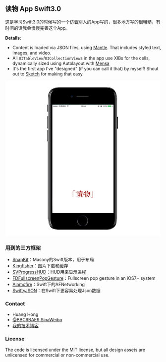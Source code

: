 ## 读物 App Swift3.0

这是学习Swift3.0的时候写的一个仿着别人的App写的，很多地方写的很粗糙，有时间的话我会慢慢完善这个App。

**Details**:

* Content is loaded via JSON files, using [Mantle](https://github.com/Mantle/Mantle). That includes styled text, images, and video.
* All `UITableView`/`UICollectionView`s in the app use XIBs for the cells, dynamically sized using Autolayout with [Mensa](https://github.com/jordanekay/Mensa)
* It's the first app I've "designed" (if you can call it that) by myself! Shout out to [Sketch](http://bohemiancoding.com/sketch/) for making that easy.

![Screenshot1](https://github.com/BBC6BAE9/Uniqueuu/raw/master/Screenshots/1.png)


### 用到的三方框架

 - [SnapKit](https://github.com/SnapKit/Masonry)：Masony的Swift版本，用于布局
 - [Kingfisher](https://github.com/onevcat/Kingfisher)：图片下载和缓存
 - [SVProgressHUD](https://github.com/SVProgressHUD/SVProgressHUD)：HUD用来显示进程
 - [FDFullscreenPopGesture](https://github.com/forkingdog/FDFullscreenPopGesture)：Fullscreen pop gesture in an iOS7+ system
 - [Alamofire](https://github.com/Alamofire/Alamofire)：Swift下的AFNetworking
 - [SwiftyJSON](https://github.com/SwiftyJSON/SwiftyJSON)：在Swift下更容易处理Json数据
 
 
### Contact

* Huang Hong
* [@BBC6BAE9 SinaWeibo](http://weibo.com/3216118734/profile?topnav=1&wvr=6&is_all=1)
* [我的技术博客](http://blog.csdn.net/huanghuanghonghong)


### License

The code is licensed under the MIT license, but all design assets are unlicensed for commercial or non-commercial use.

